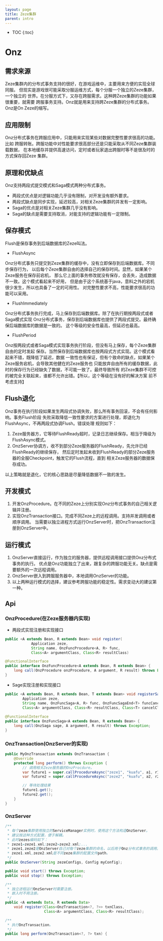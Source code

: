 ```yaml
---
layout: page
title: Zeze集群
parent: intro
---
```


* TOC
{:toc}


# Onz

## 需求来源
Zeze集群内的分布式事务支持的很好，在游戏运维中，主要用来方便的实现全球同服。
但现实是游戏很可能采取分服运维方式，每个分服一个独立的Zeze集群，一个独立的
世界。在分服方式下，又存在跨服需求。这种跨Zeze集群的功能如果很重要，就需要
跨服事务支持。Onz就是用来支持跨Zeze集群的分布式事务。Onz是On Zeze的缩写。

## 应用限制
Onz分布式事务在跨服应用中，只能用来实现某些对数据完整性要求很高的功能。比如
跨服转账。跨服功能中对性能要求很高部分还是只能采取从不同Zeze集群装载数据，
在本地缓存并提供高速访问，定时或者玩家退出跨服时等不是很及时的方式保存回Zeze
集群。

## 原理和优缺点
Onz支持两段式提交模式和Saga模式两种分布式事务。

* 两段式优点是对逻辑功能几乎没有限制，对开发没有额外要求。
* 两段式缺点是同步实现，延迟较高，对相关Zeze集群的并发有一定影响。
* Saga的优点是对相关Zeze集群几乎没有影响。
* Saga的缺点是需要支持取消，对能支持的逻辑功能有一定限制。

## 保存模式
Flush是保存事务到后端数据库的Zeze叫法。

* FlushAsync

Onz分布式事务只提交到Zeze集群的缓存中，没有立即保存到后端数据库。不同步保存行为，
以后每个Zeze集群自由的选择自己的保存时间。显然，如果某个Zeze服务在保存前宕机，
那么它上面的事务修改就没有保存，会丢失，造成数据不一致。这个模式看起来不好用，
但是由于这个系统基于java，意料之外的宕机很少发生，所以也具备了一定的可用性。
对完整性要求不高，性能要求很高的功能可以采用。

* FlushImmediately

Onz分布式事务执行完成，马上保存到后端数据库。除了在执行期按两段式或者Saga模式实现
Onz分布式事务，保存到后端数据库也提供了两段式提交。最终确保后端数据库的数据是一致的。
这个等级的安全性最高，但延迟也最高。

* FlushPeriod

Onz按两段式或者Saga模式实现事务执行阶段，但没有马上保存，每个Zeze集群自由的定时发起
保存。当然保存到后端数据库也按两段式方式实现。这个模式看起来不错，既降低了延迟，数据
一致性也有保证，但有个致命的缺点，如果某个Zeze服务宕机，会导致其他健在的Zeze服务也
只能放弃自由所有的缓存数据，此时的保存行为已经缺失了数据，不可能一致了。最终导致所有
的Zeze集群不可控的被完全关联起来，谁都不允许出错。【所以，这个等级在没有好的解决方案
前不考虑支持】

## Flush退化
Onz事务在执行阶段如果发生两段式协调失败，那么所有事务回滚，不会有任何影响。事务Flush阶段
失败采取降低一致性要求的方案进行处理，即退化为FlushAsync，不再两段式协调Flush。错误处理
规则如下：

1. Zeze服务器方，它等待FlushReady超时，记录日志继续保存。相当于降级为FlushAsync模式。
2. OnzServer协调方，收不到部分Zeze服务器的FlushReady，先允许已经FlushReady的继续保存，
然后定时发起未收到FlushReady的部分Zeze服务器的全服Checkpoint，触发它的Flush流程，直到
相关Zeze服务器的数据保存成功。

以上策略就是退化，它的核心思路是尽量降低数据不一致的发生。

## 开发模式

1. 开发OnzProcedure。在不同的Zeze上分别实现Onz分布式事务的自己相关逻辑并注册。
2. 实现OnzTransaction接口。完成不同Zeze上的远程调用。支持并发调用或者顺序调用。
当需要以独立进程方式运行OnzServer时，把OnzTransaction注册到OnzServer中。

## 运行模式

1. OnzServer直接运行，作为独立的服务器，提供远程调用接口提供Onz分布式事务的执行。
优点是Onz功能独立了出来，跟复杂的跨服功能无关。缺点是需要额外的一次远程调用。
2. OnzServer嵌入到跨服服务器中，本地调用OnzServer的功能。
3. 以上两种运行模式的选择，建议参考跨服功能的稳定性。需求变动大的建议第一种。

## Api

### OnzProcedure(在Zeze服务器内实现)
* 两段式实现注册和实现接口
```java
public <A extends Bean, R extends Bean> void register(
            Application zeze,
            String name, OnzFuncProcedure<A, R> func,
            Class<A> argumentClass, Class<R> resultClass)

@FunctionalInterface
public interface OnzFuncProcedure<A extends Bean, R extends Bean> {
	long call(OnzProcedure onzProcedure, A argument, R result) throws Exception;
}
```

* Sage实现注册和实现接口
```java
public <A extends Bean, R extends Bean, T extends Bean> void registerSaga(
        Application zeze,
        String name, OnzFuncSaga<A, R> func, OnzFuncSagaEnd<T> funcCancel,
        Class<A> argumentClass, Class<R> resultClass, Class<T> cancelClass)
            
@FunctionalInterface
public interface OnzFuncSaga<A extends Bean, R extends Bean> {
	long call(OnzSaga sage, A argument, R result) throws Exception;
}

```

### OnzTransaction(OnzServer的实现)

```java
public MyOnzTransaction extends OnzTransaction {
    @Override
    protected long perform() throws Exception {
        // 调用相关Zeze服务器的OnzProcdure。
		var future1 = super.callProcedureAsync("zeze1", "kuafu", a1, r1);
		var future2 = super.callProcedureAsync("zeze2", "kuafu", a2, r2);

        // 等待处理结果
		future1.get();
		future2.get();
    }
}
```

### OnzServer
```java
/**
 * 每个zeze集群使用独立的ServiceManager实例时，使用这个方法构造OnzServer。
 * 建议按这种方式配置，便于解耦。
 * 此时zezes编码如下：
 * zeze1=zeze1.xml;zeze2=zeze2.xml;...
 * zeze1,zeze2是OnzServer自己对每个zeze集群的命名，以后用于Onz分布式事务的调用。需要唯一。
 * zeze1.xml,zeze2.xml是不同zeze集群的配置文件path。
 */
public OnzServer(String zezeConfigs, Config myConfig);

public void start() throws Exception;
public void stop() throws Exception;

/**
 * 独立进程运行OnzServer时需要注册。
 * 嵌入时不用注册。
 */
public <A extends Data, R extends Data>
    void register(Class<OnzTransaction<?, ?>> txnClass,
                  Class<A> argumentClass, Class<R> resultClass);

/**
 * 执行OnzTransaction。
 */
public long perform(OnzTransaction<?, ?> txn) {
```
